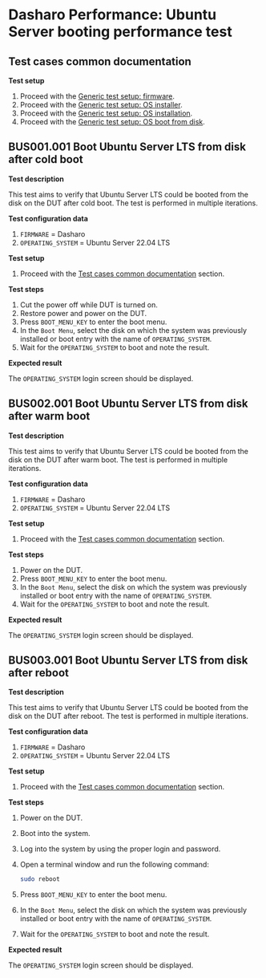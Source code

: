# Dasharo Performance: Ubuntu Server booting performance test

## Test cases common documentation

**Test setup**

1. Proceed with the
   [Generic test setup: firmware](../../generic-test-setup/#firmware).
1. Proceed with the
   [Generic test setup: OS installer](../../generic-test-setup/#os-installer).
1. Proceed with the
   [Generic test setup: OS installation](../../generic-test-setup/#os-installation).
1. Proceed with the
   [Generic test setup: OS boot from disk](../../generic-test-setup/#os-boot-from-disk).

## BUS001.001 Boot Ubuntu Server LTS from disk after cold boot

**Test description**

This test aims to verify that Ubuntu Server LTS could be booted from the disk
on the DUT after cold boot. The test is performed in multiple iterations.

**Test configuration data**

1. `FIRMWARE` = Dasharo
1. `OPERATING_SYSTEM` = Ubuntu Server 22.04 LTS

**Test setup**

1. Proceed with the
   [Test cases common documentation](#test-cases-common-documentation) section.

**Test steps**

1. Cut the power off while DUT is turned on.
1. Restore power and power on the DUT.
1. Press `BOOT_MENU_KEY` to enter the boot menu.
1. In the `Boot Menu`, select the disk on which the system was previously
   installed or boot entry with the name of `OPERATING_SYSTEM`.
1. Wait for the `OPERATING_SYSTEM` to boot and note the result.

**Expected result**

The `OPERATING_SYSTEM` login screen should be displayed.

## BUS002.001 Boot Ubuntu Server LTS from disk after warm boot

**Test description**

This test aims to verify that Ubuntu Server LTS could be booted from the disk
on the DUT after warm boot. The test is performed in multiple iterations.

**Test configuration data**

1. `FIRMWARE` = Dasharo
1. `OPERATING_SYSTEM` = Ubuntu Server 22.04 LTS

**Test setup**

1. Proceed with the
   [Test cases common documentation](#test-cases-common-documentation) section.

**Test steps**

1. Power on the DUT.
1. Press `BOOT_MENU_KEY` to enter the boot menu.
1. In the `Boot Menu`, select the disk on which the system was previously
   installed or boot entry with the name of `OPERATING_SYSTEM`.
1. Wait for the `OPERATING_SYSTEM` to boot and note the result.

**Expected result**

The `OPERATING_SYSTEM` login screen should be displayed.

## BUS003.001 Boot Ubuntu Server LTS from disk after reboot

**Test description**

This test aims to verify that Ubuntu Server LTS could be booted from the disk
on the DUT after reboot. The test is performed in multiple iterations.

**Test configuration data**

1. `FIRMWARE` = Dasharo
1. `OPERATING_SYSTEM` = Ubuntu Server 22.04 LTS

**Test setup**

1. Proceed with the
   [Test cases common documentation](#test-cases-common-documentation) section.

**Test steps**

1. Power on the DUT.
1. Boot into the system.
1. Log into the system by using the proper login and password.
1. Open a terminal window and run the following command:

    ```bash
    sudo reboot
    ```

1. Press `BOOT_MENU_KEY` to enter the boot menu.
1. In the `Boot Menu`, select the disk on which the system was previously
   installed or boot entry with the name of `OPERATING_SYSTEM`.
1. Wait for the `OPERATING_SYSTEM` to boot and note the result.

**Expected result**

The `OPERATING_SYSTEM` login screen should be displayed.
